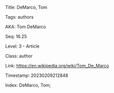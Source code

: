 Title:  DeMarco, Tom

Tags:   authors

AKA:    Tom DeMarco

Seq:    16.25

Level:  3 - Article

Class:  author

Link:   https://en.wikipedia.org/wiki/Tom_De_Marco

Timestamp: 20230209212848

Index:  DeMarco, Tom; 
